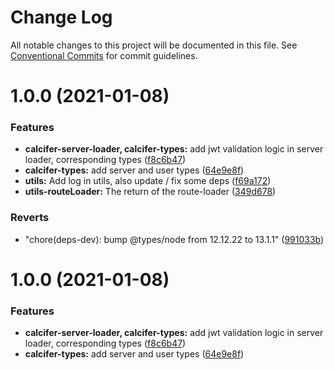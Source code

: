 # Change Log

All notable changes to this project will be documented in this file.
See [Conventional Commits](https://conventionalcommits.org) for commit guidelines.

# 1.0.0 (2021-01-08)


### Features

* **calcifer-server-loader, calcifer-types:** add jwt validation logic in server loader, corresponding types ([f8c6b47](https://github.com/alferpal/calcifer/commit/f8c6b476c63575b70b0c5e48a8cd8149f78e3150))
* **calcifer-types:** add server and user types ([64e9e8f](https://github.com/alferpal/calcifer/commit/64e9e8f9bb84d3f200d2d17e06efb4ed40e53d74))
* **utils:** Add log in utils, also update / fix some deps ([f69a172](https://github.com/alferpal/calcifer/commit/f69a172e0e9a0ca5bf023b14231f9f7e97cef430))
* **utils-routeLoader:** The return of the route-loader ([349d678](https://github.com/alferpal/calcifer/commit/349d6783f00c9592992d24d2f5b6092b4810c6c2))


### Reverts

* "chore(deps-dev): bump @types/node from 12.12.22 to 13.1.1" ([991033b](https://github.com/alferpal/calcifer/commit/991033b285ba42152c23ce50d340bc637adbf089))





# 1.0.0 (2021-01-08)

### Features

* **calcifer-server-loader, calcifer-types:** add jwt validation logic in server loader, corresponding types ([f8c6b47](https://github.com/alferpal/calcifer/commit/f8c6b476c63575b70b0c5e48a8cd8149f78e3150))
* **calcifer-types:** add server and user types ([64e9e8f](https://github.com/alferpal/calcifer/commit/64e9e8f9bb84d3f200d2d17e06efb4ed40e53d74))
